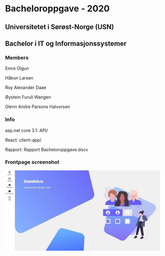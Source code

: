# Bacheloroppgave - 2020
## Universitetet i Sørøst-Norge (USN)
## Bachelor i IT og Informasjonssystemer

### Members

Emre Olgun

Håkon Larsen

Roy Alexander Daae

Øystein Furuli Wangen

Glenn Andre Parsons Halvorsen


### Info

asp.net core 3.1: API/

React: client-app/

Rapport: Rapport Bacheloroppgave.docx


### Frontpage screenshot

![ScreenShot](/front_simple.png)
